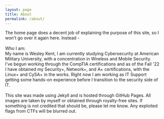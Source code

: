 ```yaml
---
layout: page
title: About
permalink: /about/
---
```


The home page does a decent job of explaining the purpose of this site, so I won't go over it again here. Instead - 
<br><br>
Who I am:<br>
My name is Wesley Kent, I am currently studying Cybersecurity at American Military University, with a concentration in Wireless and Mobile Security. I've begun working through the CompTIA certifications and as of the Fall '22 I have obtained my Security+, Network+, and A+ certifications, with the Linux+ and CySA+ in the works. Right now I am working as IT Support getting some hands-on experience before I transition to the security side of IT.
<br><br>
This site was made using Jekyll and is hosted through GitHub Pages. All images are taken by myself or obtained through royalty-free sites. If something is not credited that should be, please let me know. Any exploited flags from CTFs will be blurred out.
